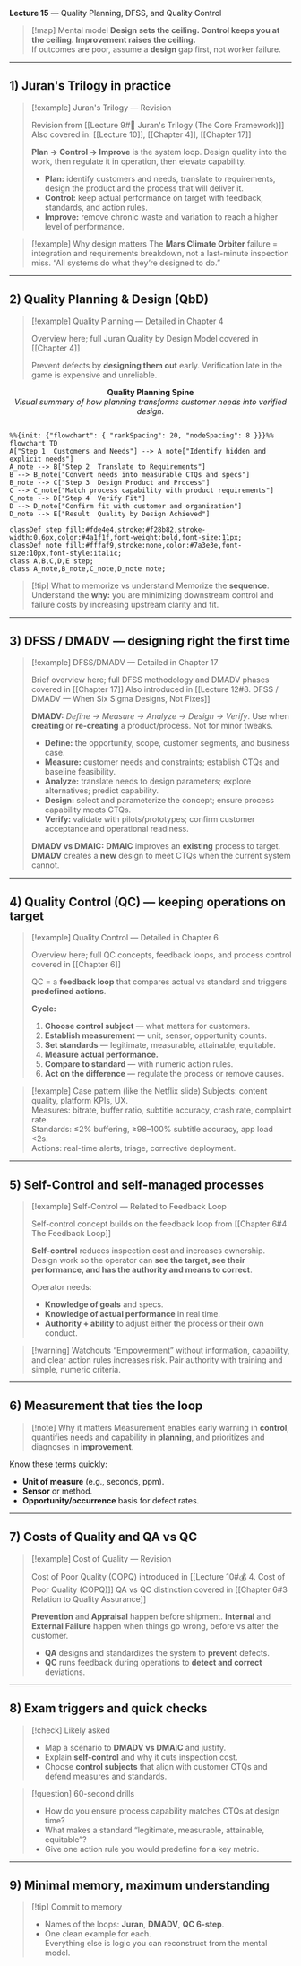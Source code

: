 **Lecture 15** — Quality Planning, DFSS, and Quality Control

> [!map] Mental model
> **Design sets the ceiling. Control keeps you at the ceiling. Improvement raises the ceiling.**  
> If outcomes are poor, assume a **design** gap first, not worker failure.

---

## 1) Juran's Trilogy in practice

> [!example] Juran's Trilogy — Revision
>
> Revision from [[Lecture 9#🔺 Juran's Trilogy (The Core Framework)]]
> Also covered in: [[Lecture 10]], [[Chapter 4]], [[Chapter 17]]
>
> **Plan → Control → Improve** is the system loop. Design quality into the work, then regulate it in operation, then elevate capability.
>
> - **Plan:** identify customers and needs, translate to requirements, design the product and the process that will deliver it.
> - **Control:** keep actual performance on target with feedback, standards, and action rules.
> - **Improve:** remove chronic waste and variation to reach a higher level of performance.

> [!example] Why design matters
> The **Mars Climate Orbiter** failure = integration and requirements breakdown, not a last-minute inspection miss. “All systems do what they’re designed to do.”

---

## 2) Quality Planning & Design (QbD)

> [!example] Quality Planning — Detailed in Chapter 4
>
> Overview here; full Juran Quality by Design Model covered in [[Chapter 4]]
>
> Prevent defects by **designing them out** early. Verification late in the game is expensive and unreliable.

<p align="center">
  <strong>Quality Planning Spine</strong><br>
  <em>Visual summary of how planning transforms customer needs into verified design.</em>
</p>


```mermaid

%%{init: {"flowchart": { "rankSpacing": 20, "nodeSpacing": 8 }}}%%
flowchart TD
A["Step 1  Customers and Needs"] --> A_note["Identify hidden and explicit needs"]
A_note --> B["Step 2  Translate to Requirements"]
B --> B_note["Convert needs into measurable CTQs and specs"]
B_note --> C["Step 3  Design Product and Process"]
C --> C_note["Match process capability with product requirements"]
C_note --> D["Step 4  Verify Fit"]
D --> D_note["Confirm fit with customer and organization"]
D_note --> E["Result  Quality by Design Achieved"]

classDef step fill:#fde4e4,stroke:#f28b82,stroke-width:0.6px,color:#4a1f1f,font-weight:bold,font-size:11px;
classDef note fill:#fffaf9,stroke:none,color:#7a3e3e,font-size:10px,font-style:italic;
class A,B,C,D,E step;
class A_note,B_note,C_note,D_note note;
```


> [!tip] What to memorize vs understand
> Memorize the **sequence**. Understand the **why:** you are minimizing downstream control and failure costs by increasing upstream clarity and fit.

---

## 3) DFSS / DMADV — designing right the first time

> [!example] DFSS/DMADV — Detailed in Chapter 17
>
> Brief overview here; full DFSS methodology and DMADV phases covered in [[Chapter 17]]
> Also introduced in [[Lecture 12#8. DFSS / DMADV — When Six Sigma Designs, Not Fixes]]
>
> **DMADV:** _Define → Measure → Analyze → Design → Verify_. Use when **creating** or **re-creating** a product/process. Not for minor tweaks.
>
> - **Define:** the opportunity, scope, customer segments, and business case.
> - **Measure:** customer needs and constraints; establish CTQs and baseline feasibility.
> - **Analyze:** translate needs to design parameters; explore alternatives; predict capability.
> - **Design:** select and parameterize the concept; ensure process capability meets CTQs.
> - **Verify:** validate with pilots/prototypes; confirm customer acceptance and operational readiness.
>
> **DMADV vs DMAIC:**
> **DMAIC** improves an **existing** process to target.
> **DMADV** creates a **new** design to meet CTQs when the current system cannot.

---

## 4) Quality Control (QC) — keeping operations on target

> [!example] Quality Control — Detailed in Chapter 6
>
> Overview here; full QC concepts, feedback loops, and process control covered in [[Chapter 6]]
>
> QC = a **feedback loop** that compares actual vs standard and triggers **predefined actions**.
>
> **Cycle:**
> 1. **Choose control subject** — what matters for customers.
> 2. **Establish measurement** — unit, sensor, opportunity counts.
> 3. **Set standards** — legitimate, measurable, attainable, equitable.
> 4. **Measure actual performance.**
> 5. **Compare to standard** — with numeric action rules.
> 6. **Act on the difference** — regulate the process or remove causes.

> [!example] Case pattern (like the Netflix slide)
> Subjects: content quality, platform KPIs, UX.  
> Measures: bitrate, buffer ratio, subtitle accuracy, crash rate, complaint rate.  
> Standards: ≤2% buffering, ≥98–100% subtitle accuracy, app load <2s.  
> Actions: real-time alerts, triage, corrective deployment.

---

## 5) Self-Control and self-managed processes

> [!example] Self-Control — Related to Feedback Loop
>
> Self-control concept builds on the feedback loop from [[Chapter 6#4 The Feedback Loop]]
>
> **Self-control** reduces inspection cost and increases ownership. Design work so the operator can **see the target, see their performance, and has the authority and means to correct**.
>
> Operator needs:
> - **Knowledge of goals** and specs.
> - **Knowledge of actual performance** in real time.
> - **Authority + ability** to adjust either the process or their own conduct.

> [!warning] Watchouts
> “Empowerment” without information, capability, and clear action rules increases risk. Pair authority with training and simple, numeric criteria.

---

## 6) Measurement that ties the loop
> [!note] Why it matters
> Measurement enables early warning in **control**, quantifies needs and capability in **planning**, and prioritizes and diagnoses in **improvement**.

Know these terms quickly:
- **Unit of measure** (e.g., seconds, ppm).  
- **Sensor** or method.  
- **Opportunity/occurrence** basis for defect rates.

---

## 7) Costs of Quality and QA vs QC

> [!example] Cost of Quality — Revision
>
> Cost of Poor Quality (COPQ) introduced in [[Lecture 10#💰 4. Cost of Poor Quality (COPQ)]]
> QA vs QC distinction covered in [[Chapter 6#3 Relation to Quality Assurance]]
>
> **Prevention** and **Appraisal** happen before shipment. **Internal** and **External Failure** happen when things go wrong, before vs after the customer.
>
> - **QA** designs and standardizes the system to **prevent** defects.
> - **QC** runs feedback during operations to **detect and correct** deviations.

---

## 8) Exam triggers and quick checks
> [!check] Likely asked
> - Map a scenario to **DMADV vs DMAIC** and justify.  
> - Explain **self-control** and why it cuts inspection cost.  
> - Choose **control subjects** that align with customer CTQs and defend measures and standards.

> [!question] 60-second drills
> - How do you ensure process capability matches CTQs at design time?  
> - What makes a standard “legitimate, measurable, attainable, equitable”?  
> - Give one action rule you would predefine for a key metric.

---

## 9) Minimal memory, maximum understanding
> [!tip] Commit to memory
> - Names of the loops: **Juran**, **DMADV**, **QC 6-step**.  
> - One clean example for each.  
> Everything else is logic you can reconstruct from the mental model.

